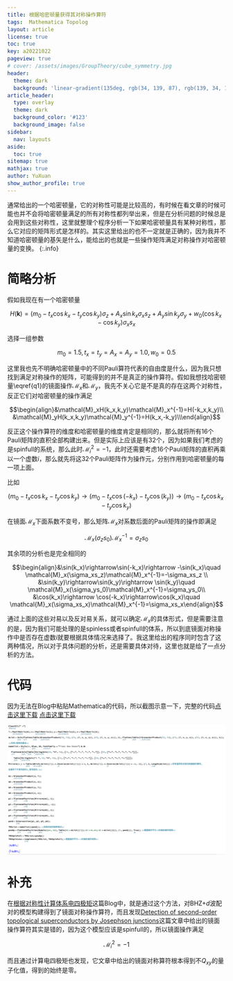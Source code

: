 ```yaml
---
title: 根据哈密顿量获得其对称操作算符
tags:  Mathematica Topolog
layout: article
license: true
toc: true
key: a20221022
pageview: true
# cover: /assets/images/GroupTheory/cube_symmetry.jpg
header:
  theme: dark
  background: 'linear-gradient(135deg, rgb(34, 139, 87), rgb(139, 34, 139))'
article_header:
  type: overlay
  theme: dark
  background_color: '#123'
  background_image: false
sidebar:
  nav: layouts
aside:
  toc: true
sitemap: true
mathjax: true
author: YuXuan
show_author_profile: true
---
```

通常给出的一个哈密顿量，它的对称性可能是比较高的，有时候在看文章的时候可能也并不会将哈密顿量满足的所有对称性都列举出来，但是在分析问题的时候总是会用到这些对称性，这里就整理个程序分析一下如果哈密顿量具有某种对称性，那么它对应的矩阵形式是怎样的。其实这里给出的也不一定就是正确的，因为我并不知道哈密顿量的基矢是什么，能给出的也就是一些操作矩阵满足对称操作对哈密顿量的变换。
{:.info}
<!--more-->
# 简略分析
假如我现在有一个哈密顿量

$$\begin{equation}H(\mathbf{k})=(m_0-t_x\cos k_x-t_y\cos k_y)\sigma_z+A_x\sin k_x\sigma_xs_z+A_y\sin k_y\sigma_y +w_0(\cos k_x-\cos k_y)\sigma_xs_x\label{q1}\end{equation}$$

选择一组参数

$$m_0=1.5,t_x=t_y=A_x=A_y=1.0, w_0=0.5$$

这里我也先不明确哈密顿量中的不同Pauli算符代表的自由度是什么，因为我只想找到满足对称操作的矩阵，可能得到的并不是真正的操作算符。假如我想找哈密顿量\eqref{q1}的镜面操作$\mathcal{M}_x$和$\mathcal{M}_y$，我先不关心它是不是真的存在这两个对称性，反正它们对哈密顿量的操作满足

$$\begin{align}&\mathcal{M}_xH(k_x,k_y)\mathcal{M}_x^{-1}=H(-k_x,k_y)\\ &\mathcal{M}_yH(k_x,k_y)\mathcal{M}_y^{-1}=H(k_x,-k_y)\\\end{align}$$

反正这个操作算符的维度和哈密顿量的维度肯定是相同的，那么就将所有16个Pauli矩阵的直积全部构建出来。但是实际上应该是有32个，因为如果我们考虑的是spinfull的系统，那么此时$\mathcal{M}_i^2=-1$，此时还需要考虑16个Pauli矩阵的直积再乘以一个虚数$i$，那么就先将这32个Pauli矩阵作为操作元，分别作用到哈密顿量的每一项上面。

比如

$$(m_0-t_x\cos k_x-t_y\cos k_y)\rightarrow (m_0-t_x\cos (-k_x)-t_y\cos(k_y))\rightarrow (m_0-t_x\cos k_x-t_y\cos k_y)$$

在镜面$\mathcal{M}_x$下面系数不变号，那么矩阵$\mathcal{M}_x$对系数后面的Pauli矩阵的操作即满足

$$\mathcal{M}_x(\sigma_zs_0)\mathcal{M}_x^{-1}=\sigma_zs_0$$

其余项的分析也是完全相同的

$$\begin{align}&\sin(k_x)\rightarrow\sin(-k_x)\rightarrow -\sin(k_x)\quad \mathcal{M}_x(\sigma_xs_z)\mathcal{M}_x^{-1}=-\sigma_xs_z \\ &\sin(k_y)\rightarrow\sin(k_y)\rightarrow \sin(k_y)\quad \mathcal{M}_x(\sigma_ys_0)\mathcal{M}_x^{-1}=\sigma_ys_0\\ &\cos(k_x)\rightarrow \cos(-k_x)\rightarrow\cos(k_x)\quad \mathcal{M}_x(\sigma_xs_x)\mathcal{M}_x^{-1}=\sigma_xs_x\end{align}$$

通过上面的这些对易以及反对易关系，就可以确定$\mathcal{M}_x$的具体形式，但是需要注意的是，因为我们可能处理的是spinless或者spinfull的体系，所以到底镜面对称操作中是否存在虚数$i$就要根据具体情况来选择了。我这里给出的程序同时包含了这两种情况，所以对于具体问题的分析，还是需要具体对待，这里也就是给了一点分析的方法。

# 代码
因为无法在Blog中粘贴Mathematica的代码，所以截图示意一下，完整的代码[点击这里下载](/assets/data/symmetry.nb)
<a class="button button--success button--rounded button--lg" href="/assets/data/symmetry.nb">
<i class="fas fa-download"></i> 点击这里下载</a>


![png](/assets/images/Mma/symmetry.png)

# 补充
在[根据对称性计算体系电四极矩](https://yxli8023.github.io/2022/10/21/symmetry-quadrupole.html)这篇Blog中，就是通过这个方法，对BHZ+$d$波配对的模型构建得到了镜面对称操作算符，而且发现[Detection of second-order topological superconductors by Josephson junctions](https://journals.aps.org/prresearch/abstract/10.1103/PhysRevResearch.2.012018)这篇文章中给出的镜面操作算符其实是错的，因为这个模型应该是spinfull的，所以镜面操作满足

$$\mathcal{M}_i^2=-1$$

而且通过计算电四极矩也发现，它文章中给出的镜面对称算符根本得到不$Q_{xy}$的量子化值，得到的始终是零。
